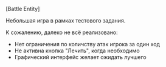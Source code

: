 [Battle Entity]

Небольшая игра в рамках тестового задания.

К сожалению, далеко не всё реализовано:
  - Нет ограничения по количству атак игрока за один ход
  - Не активна кнопка "Лечить", когда необходимо
  - Графический интерфейс желает ожидать лучшего
